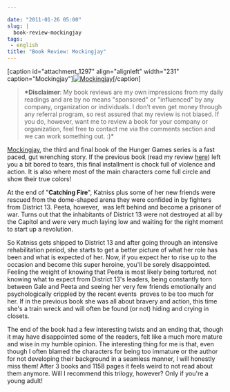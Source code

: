 ```yaml
---

date: "2011-01-26 05:00"
slug: |
  book-review-mockingjay
tags:
 - english
title: "Book Review: Mockingjay"
---
```


\[caption id="attachment_1297" align="alignleft" width="231"
caption="Mockingjay"\][![Mockingjay](http://www.ogmaciel.com/wp-content/uploads/2011/01/cover2-231x300.jpg)](http://www.ogmaciel.com/wp-content/uploads/2011/01/cover2.jpg)\[/caption\]

> **\*Disclaimer**: My book reviews are my own impressions from my daily
> readings and are by no means "sponsored" or "influenced" by any
> company, organization or individuals. I don't even get money through
> any referral program, so rest assured that my review is not biased. If
> you do, however, want me to review a book for your company or
> organization, feel free to contact me via the comments section and we
> can work something out. :)\*

[Mockingjay](http://www.amazon.com/Mockingjay-Final-Book-Hunger-Games/dp/0439023513/ref=sr_1_1?ie=UTF8&qid=1295712421&sr=8-1),
the third and final book of the Hunger Games series is a fast paced, gut
wrenching story. If the previous book (read my review
[here](http://www.ogmaciel.com/?p=1287)) left you a bit bored to tears,
this final installment is chock full of violence and action. It is also
where most of the main characters come full circle and show their true
colors!

At the end of "**Catching Fire**", Katniss plus some of her new friends
were rescued from the dome-shaped arena they were confided in by
fighters from District 13. Peeta, however,  was left behind and become
a prisoner of war. Turns out that the inhabitants of District 13 were
not destroyed at all by the Capitol and were very much laying low and
waiting for the right moment to start up a revolution.

So Katniss gets shipped to District 13 and after going through an
intensive rehabilitation period, she starts to get a better picture of
what her role has been and what is expected of her. Now, if you expect
her to rise up to the occasion and become this super heroine, you'll be
sorely disappointed. Feeling the weight of knowing that Peeta is most
likely being tortured, not knowing what to expect from District 13's
leaders, being constantly torn between Gale and Peeta and seeing her
very few friends emotionally and psychologically crippled by the recent
events  proves to be too much for her. If in the previous book she was
all about bravery and action, this time she's a train wreck and will
often be found (or not) hiding and crying in closets.

The end of the book had a few interesting twists and an ending that,
though it may have disappointed some of the readers, felt like a much
more mature and wise in my humble opinion. The interesting thing for me
is that, even though I often blamed the characters for being too
immature or the author for not developing their background in a seamless
manner, I will honestly miss them! After 3 books and 1158 pages it feels
weird to not read about them anymore. Will I recommend this trilogy,
however? Only if you're a young adult!
